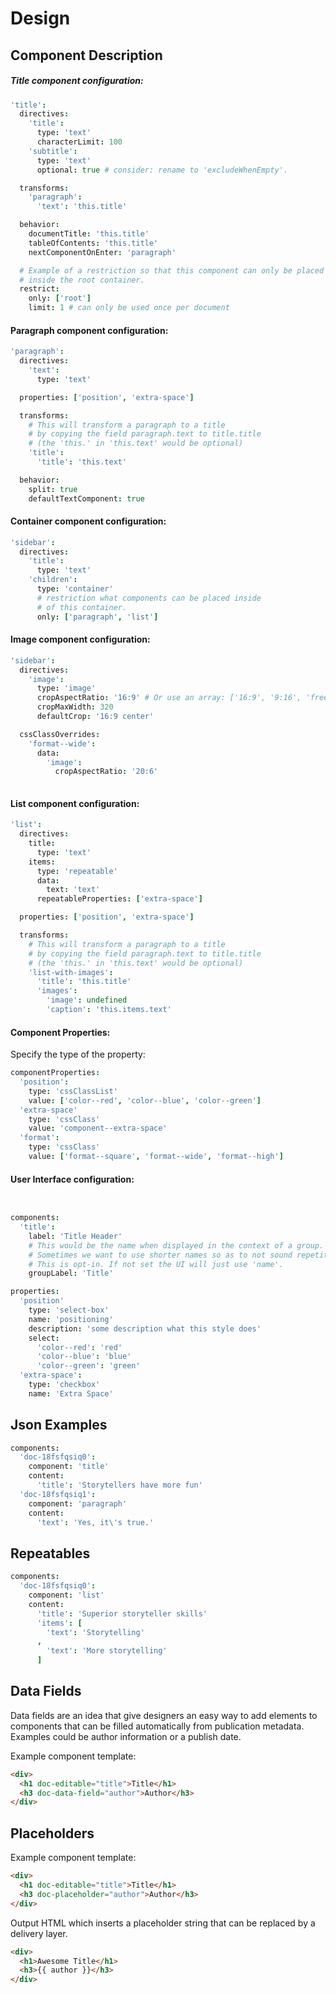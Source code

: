 
# Design

## Component Description

##### Title component configuration:

```coffee
'title':
  directives:
    'title': 
      type: 'text'
      characterLimit: 100
    'subtitle':
      type: 'text'
      optional: true # consider: rename to 'excludeWhenEmpty'.

  transforms:
    'paragraph':
      'text': 'this.title'

  behavior: 
    documentTitle: 'this.title'
    tableOfContents: 'this.title'
    nextComponentOnEnter: 'paragraph'

  # Example of a restriction so that this component can only be placed
  # inside the root container.
  restrict:
    only: ['root']
    limit: 1 # can only be used once per document
```

#### Paragraph component configuration:

```coffee
'paragraph': 
  directives:
    'text': 
      type: 'text'

  properties: ['position', 'extra-space']

  transforms:
    # This will transform a paragraph to a title
    # by copying the field paragraph.text to title.title
    # (the 'this.' in 'this.text' would be optional)
    'title':
      'title': 'this.text'

  behavior:
    split: true
    defaultTextComponent: true
```

#### Container component configuration:

```coffee
'sidebar': 
  directives:
    'title': 
      type: 'text'
    'children': 
      type: 'container'
      # restriction what components can be placed inside 
      # of this container.
      only: ['paragraph', 'list']
```

#### Image component configuration:

```coffee
'sidebar': 
  directives:
    'image': 
      type: 'image'
      cropAspectRatio: '16:9' # Or use an array: ['16:9', '9:16', 'free']
      cropMaxWidth: 320
      defaultCrop: '16:9 center'

  cssClassOverrides:
    'format--wide':
      data:
        'image':
          cropAspectRatio: '20:6'
        
```

#### List component configuration:

```coffee
'list': 
  directives:
    title: 
      type: 'text'
    items: 
      type: 'repeatable'
      data:
        text: 'text'
      repeatableProperties: ['extra-space']

  properties: ['position', 'extra-space']

  transforms:
    # This will transform a paragraph to a title
    # by copying the field paragraph.text to title.title
    # (the 'this.' in 'this.text' would be optional)
    'list-with-images':
      'title': 'this.title'
      'images':
        'image': undefined
        'caption': 'this.items.text'
```

#### Component Properties:

Specify the type of the property:

```coffee
componentProperties:
  'position':
    type: 'cssClassList'
    value: ['color--red', 'color--blue', 'color--green']
  'extra-space'
    type: 'cssClass'
    value: 'component--extra-space'
  'format':
    type: 'cssClass'
    value: ['format--square', 'format--wide', 'format--high']
```

#### User Interface configuration:

```coffee


components: 
  'title': 
    label: 'Title Header'
    # This would be the name when displayed in the context of a group.
    # Sometimes we want to use shorter names so as to not sound repetitive.
    # This is opt-in. If not set the UI will just use 'name'.
    groupLabel: 'Title'

properties:
  'position'
    type: 'select-box'
    name: 'positioning'
    description: 'some description what this style does'
    select:
      'color--red': 'red'
      'color--blue': 'blue'
      'color--green': 'green'
  'extra-space':
    type: 'checkbox'
    name: 'Extra Space'
```


## Json Examples

```coffee
components:
  'doc-18fsfqsiq0':
    component: 'title'
    content:
      'title': 'Storytellers have more fun'
  'doc-18fsfqsiq1':
    component: 'paragraph'
    content:
      'text': 'Yes, it\'s true.'
```


## Repeatables

```coffee
components:
  'doc-18fsfqsiq0':
    component: 'list'
    content:
      'title': 'Superior storyteller skills'
      'items': [
        'text': 'Storytelling' 
      ,
        'text': 'More storytelling'
      ]
```


## Data Fields

Data fields are an idea that give designers an easy way to add elements to components that can be filled automatically from publication metadata. Examples could be author information or a publish date.

Example component template:

```html
<div>
  <h1 doc-editable="title">Title</h1>
  <h3 doc-data-field="author">Author</h3>
</div>
```


## Placeholders

Example component template:

```html
<div>
  <h1 doc-editable="title">Title</h1>
  <h3 doc-placeholder="author">Author</h3>
</div>
```

Output HTML which inserts a placeholder string that can be replaced by a delivery layer.

```html
<div>
  <h1>Awesome Title</h1>
  <h3>{{ author }}</h3>
</div>
```
